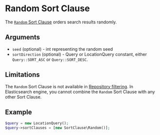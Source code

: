 # Random Sort Clause

The [`Random` Sort Clause](https://github.com/ibexa/core/blob/main/src/contracts/Repository/Values/Content/Query/SortClause/Random.php)
orders search results randomly.

## Arguments

- `seed` (optional) - int representing the random seed
- `sortDirection` (optional) - Query or LocationQuery constant, either `Query::SORT_ASC` or `Query::SORT_DESC`.

## Limitations

The `Random` Sort Clause is not available in [Repository filtering](../../../api/public_php_api_search.md#repository-filtering).
In Elasticsearch engine, you cannot combine the `Random` Sort Clause with any other Sort Clause.

## Example

``` php
$query = new LocationQuery();
$query->sortClauses = [new SortClause\Random()];
```
